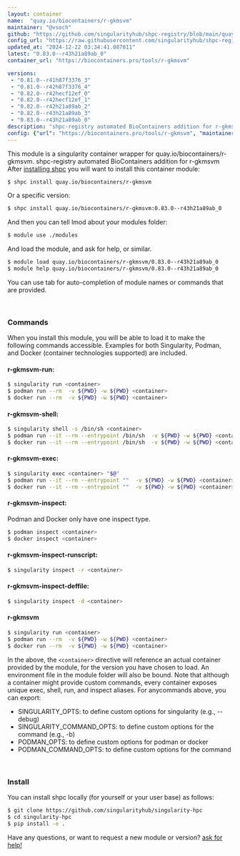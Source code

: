 ```yaml
---
layout: container
name:  "quay.io/biocontainers/r-gkmsvm"
maintainer: "@vsoch"
github: "https://github.com/singularityhub/shpc-registry/blob/main/quay.io/biocontainers/r-gkmsvm/container.yaml"
config_url: "https://raw.githubusercontent.com/singularityhub/shpc-registry/main/quay.io/biocontainers/r-gkmsvm/container.yaml"
updated_at: "2024-12-22 03:34:41.087811"
latest: "0.83.0--r43h21a89ab_0"
container_url: "https://biocontainers.pro/tools/r-gkmsvm"

versions:
 - "0.81.0--r41h87f3376_3"
 - "0.81.0--r42h87f3376_4"
 - "0.82.0--r42hecf12ef_0"
 - "0.82.0--r42hecf12ef_1"
 - "0.82.0--r42h21a89ab_2"
 - "0.82.0--r43h21a89ab_3"
 - "0.83.0--r43h21a89ab_0"
description: "shpc-registry automated BioContainers addition for r-gkmsvm"
config: {"url": "https://biocontainers.pro/tools/r-gkmsvm", "maintainer": "@vsoch", "description": "shpc-registry automated BioContainers addition for r-gkmsvm", "latest": {"0.83.0--r43h21a89ab_0": "sha256:c9bfb1e04105d3ef57ade60839fd0a6ccf632d5858471cac79ab66c8cc261bb7"}, "tags": {"0.81.0--r41h87f3376_3": "sha256:76bb60f5402414c4c95086be4cdcac98a2c8f73fbec887c37368a109fd5f06b4", "0.81.0--r42h87f3376_4": "sha256:e54794d3fb8ce3d3398b253de78cd49caac23f2d4494e7ed42f969036b0b60f1", "0.82.0--r42hecf12ef_0": "sha256:f722b717b7db9d1bc35562942935fbfdd093978ef3c0756c36717561dc2a24ac", "0.82.0--r42hecf12ef_1": "sha256:24b5f7a5ae8eb9a300a8720db2ae9a08e4cc284ee690ef3ba7faaf9f9a8c1ee8", "0.82.0--r42h21a89ab_2": "sha256:1a6fb4e309479e8b34a3f904357d48e1c063d3119aee64ad5419d8ca634a8663", "0.82.0--r43h21a89ab_3": "sha256:3eba3878c08e6ee8ab74e4c1e0c7af42d7ceede9557be5884dd55d621af63464", "0.83.0--r43h21a89ab_0": "sha256:c9bfb1e04105d3ef57ade60839fd0a6ccf632d5858471cac79ab66c8cc261bb7"}, "docker": "quay.io/biocontainers/r-gkmsvm"}
---
```


This module is a singularity container wrapper for quay.io/biocontainers/r-gkmsvm.
shpc-registry automated BioContainers addition for r-gkmsvm
After [installing shpc](#install) you will want to install this container module:


```bash
$ shpc install quay.io/biocontainers/r-gkmsvm
```

Or a specific version:

```bash
$ shpc install quay.io/biocontainers/r-gkmsvm:0.83.0--r43h21a89ab_0
```

And then you can tell lmod about your modules folder:

```bash
$ module use ./modules
```

And load the module, and ask for help, or similar.

```bash
$ module load quay.io/biocontainers/r-gkmsvm/0.83.0--r43h21a89ab_0
$ module help quay.io/biocontainers/r-gkmsvm/0.83.0--r43h21a89ab_0
```

You can use tab for auto-completion of module names or commands that are provided.

<br>

### Commands

When you install this module, you will be able to load it to make the following commands accessible.
Examples for both Singularity, Podman, and Docker (container technologies supported) are included.

#### r-gkmsvm-run:

```bash
$ singularity run <container>
$ podman run --rm  -v ${PWD} -w ${PWD} <container>
$ docker run --rm  -v ${PWD} -w ${PWD} <container>
```

#### r-gkmsvm-shell:

```bash
$ singularity shell -s /bin/sh <container>
$ podman run --it --rm --entrypoint /bin/sh  -v ${PWD} -w ${PWD} <container>
$ docker run --it --rm --entrypoint /bin/sh  -v ${PWD} -w ${PWD} <container>
```

#### r-gkmsvm-exec:

```bash
$ singularity exec <container> "$@"
$ podman run --it --rm --entrypoint ""  -v ${PWD} -w ${PWD} <container> "$@"
$ docker run --it --rm --entrypoint ""  -v ${PWD} -w ${PWD} <container> "$@"
```

#### r-gkmsvm-inspect:

Podman and Docker only have one inspect type.

```bash
$ podman inspect <container>
$ docker inspect <container>
```

#### r-gkmsvm-inspect-runscript:

```bash
$ singularity inspect -r <container>
```

#### r-gkmsvm-inspect-deffile:

```bash
$ singularity inspect -d <container>
```



#### r-gkmsvm

```bash
$ singularity run <container>
$ podman run --rm  -v ${PWD} -w ${PWD} <container>
$ docker run --rm  -v ${PWD} -w ${PWD} <container>
```


In the above, the `<container>` directive will reference an actual container provided
by the module, for the version you have chosen to load. An environment file in the
module folder will also be bound. Note that although a container
might provide custom commands, every container exposes unique exec, shell, run, and
inspect aliases. For anycommands above, you can export:

 - SINGULARITY_OPTS: to define custom options for singularity (e.g., --debug)
 - SINGULARITY_COMMAND_OPTS: to define custom options for the command (e.g., -b)
 - PODMAN_OPTS: to define custom options for podman or docker
 - PODMAN_COMMAND_OPTS: to define custom options for the command

<br>

### Install

You can install shpc locally (for yourself or your user base) as follows:

```bash
$ git clone https://github.com/singularityhub/singularity-hpc
$ cd singularity-hpc
$ pip install -e .
```

Have any questions, or want to request a new module or version? [ask for help!](https://github.com/singularityhub/singularity-hpc/issues)